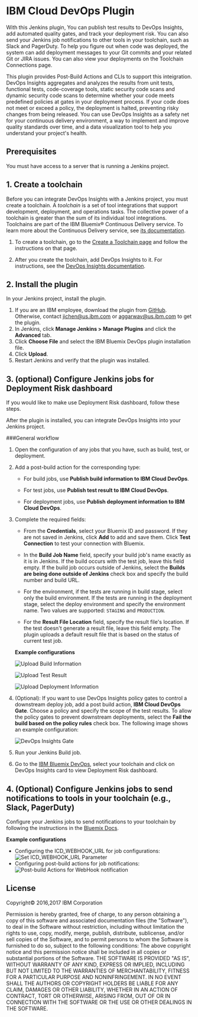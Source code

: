 # IBM Cloud DevOps Plugin

With this Jenkins plugin, You can publish test results to DevOps Insights, add automated quality gates, and track your deployment risk.  You can also send your Jenkins job notifications to other tools in your toolchain, such as Slack and PagerDuty. To help you figure out when code was deployed, the system can add deployment messages to your Git commits and your related Git or JIRA issues. You can also view your deployments on the Toolchain Connections page. 

This plugin provides Post-Build Actions and CLIs to support this inteigration. DevOps Insights aggregates and analyzes the results from unit tests, functional tests, code-coverage tools, static security code scans and dynamic security code scans to determine whether your code meets predefined policies at gates in your deployment process. If your code does not meet or exceed a policy, the deployment is halted, preventing risky changes from being released. You can use DevOps Insights as a safety net for your continuous delivery environment, a way to implement and improve quality standards over time, and a data visualization tool to help you understand your project's health.

## Prerequisites

You must have access to a server that is running a Jenkins project.

## 1. Create a toolchain

Before you can integrate DevOps Insights with a Jenkins project, you must create a toolchain. A *toolchain* is a set of tool integrations that support development, deployment, and operations tasks. The collective power of a toolchain is greater than the sum of its individual tool integrations. Toolchains are part of the IBM Bluemix&reg; Continuous Delivery service. To learn more about the Continuous Delivery service, see [its documentation](https://console.ng.bluemix.net/docs/services/ContinuousDelivery/cd_about.html).

1. To create a toolchain, go to the [Create a Toolchain page](https://console.ng.bluemix.net/devops/create) and follow the instructions on that page. 

2. After you create the toolchain, add DevOps Insights to it. For instructions, see the [DevOps Insights documentation](https://console.ng.bluemix.net/docs/services/DevOpsInsights/index.html). 

## 2. Install the plugin

In your Jenkins project, install the plugin. 

  1. If you are an IBM employee, download the plugin from [GitHub](https://github.ibm.com/oneibmcloud/Jenkins-IBM-Bluemix-Toolchains/blob/release/target/dra.hpi). Otherwise, contact jichen@us.ibm.com or aggarwav@us.ibm.com to get the plugin.
  2. In Jenkins, click **Manage Jenkins &gt; Manage Plugins** and click the **Advanced** tab.
  3. Click **Choose File** and select the IBM Bluemix DevOps plugin installation file. 
  4. Click **Upload**.
  5. Restart Jenkins and verify that the plugin was installed.

## 3. (optional) Configure Jenkins jobs for Deployment Risk dashboard

If you would like to make use Deployment Risk dashboard, follow these steps.

After the plugin is installed, you can integrate DevOps Insights into your Jenkins project. 


###General workflow

1. Open the configuration of any jobs that you have, such as build, test, or deployment.

2. Add a post-build action for the corresponding type:

   * For build jobs, use **Publish build information to IBM Cloud DevOps**.
   
   * For test jobs, use **Publish test result to IBM Cloud DevOps**.
   
   * For deployment jobs, use **Publish deployment information to IBM Cloud DevOps**.
   
3. Complete the required fields:

   * From the **Credentials**, select your Bluemix ID and password. If they are not saved in Jenkins, click **Add** to add and save them. Click **Test Connection** to test your connection with Bluemix.
   
   * In the **Build Job Name** field, specify your build job's name exactly as it is in Jenkins. If the build occurs with the test job, leave this field empty. If the build job occurs outside of Jenkins, select the **Builds are being done outside of Jenkins** check box and specify the build number and build URL.
   
   * For the environment, if the tests are running in build stage, select only the build environment. If the tests are running in the deployment stage, select the deploy environment and specify the environment name. Two values are supported: `STAGING` and `PRODUCTION`.
   
   * For the **Result File Location** field, specify the result file's location. If the test doesn't generate a result file, leave this field empty. The plugin uploads a default result file that is based on the status of current test job.

   **Example configurations**
   
   ![Upload Build Information](https://github.ibm.com/oneibmcloud/Jenkins-IBM-Bluemix-Toolchains/blob/master/screenshots/Upload-Build-Info.png "Publish Build Information to DRA")
   
   ![Upload Test Result](https://github.ibm.com/oneibmcloud/Jenkins-IBM-Bluemix-Toolchains/blob/master/screenshots/Upload-Test-Result.png "Publish Test Result to DRA")
   
   ![Upload Deployment Information](https://github.ibm.com/oneibmcloud/Jenkins-IBM-Bluemix-Toolchains/blob/master/screenshots/Upload-Deployment-Info.png "Publish Deployment Information to DRA")

4. (Optional): If you want to use DevOps Insights policy gates to control a downstream deploy job, add a post build action, **IBM Cloud DevOps Gate**. Choose a policy and specify the scope of the test results. To allow the policy gates to prevent downstream deployments, select the **Fail the build based on the policy rules** check box. The following image shows an example configuration:

    ![DevOps Insights Gate](https://github.ibm.com/oneibmcloud/Jenkins-IBM-Bluemix-Toolchains/blob/master/screenshots/DRA-Gate.png "DevOps Insights Gate")

5. Run your Jenkins Build job.

6. Go to the [IBM Bluemix DevOps](https://console.ng.bluemix.net/devops), select your toolchain and click on DevOps Insights card to view Deployment Risk dashboard.

    
## 4. (Optional) Configure Jenkins jobs to send notifications to tools in your toolchain (e.g., Slack, PagerDuty)

Configure your Jenkins jobs to send notifications to your toolchain by following the instructions in the [Bluemix Docs](https://console.ng.bluemix.net/docs/services/ContinuousDelivery/toolchains_integrations.html#jenkins).


   **Example configurations**
  * Configuring the ICD_WEBHOOK_URL for job configurations: ![Set ICD_WEBHOOK_URL Parameter](https://github.ibm.com/oneibmcloud/Jenkins-IBM-Bluemix-Toolchains/blob/master/screenshots/Set-Parameterized-Webhook.png "Set Parameterized WebHook")
  * Configuring post-build actions for job notifications: ![Post-build Actions for WebHook notification](https://github.ibm.com/oneibmcloud/Jenkins-IBM-Bluemix-Toolchains/blob/master/screenshots/PostBuild-WebHookNotification.png "Configure WebHook Notification in Post-build Actions")


## License

Copyright&copy; 2016,2017 IBM Corporation

Permission is hereby granted, free of charge, to any person obtaining a copy of this software and associated documentation files (the "Software"), to deal in the Software without restriction, including without limitation the rights to use, copy, modify, merge, publish, distribute, sublicense, and/or sell copies of the Software, and to permit persons to whom the Software is furnished to do so, subject to the following conditions:
The above copyright notice and this permission notice shall be included in all copies or substantial portions of the Software.
THE SOFTWARE IS PROVIDED "AS IS", WITHOUT WARRANTY OF ANY KIND, EXPRESS OR IMPLIED, INCLUDING BUT NOT LIMITED TO THE WARRANTIES OF MERCHANTABILITY, FITNESS FOR A PARTICULAR PURPOSE AND NONINFRINGEMENT. IN NO EVENT SHALL THE AUTHORS OR COPYRIGHT HOLDERS BE LIABLE FOR ANY CLAIM, DAMAGES OR OTHER LIABILITY, WHETHER IN AN ACTION OF CONTRACT, TORT OR OTHERWISE, ARISING FROM, OUT OF OR IN CONNECTION WITH THE SOFTWARE OR THE USE OR OTHER DEALINGS IN THE SOFTWARE.
